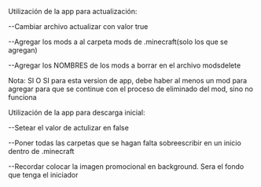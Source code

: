 Utilización de la app para actualización:

--Cambiar archivo actualizar con valor true

--Agregar los mods a al carpeta mods de .minecraft(solo los que se agregan)

--Agregar los NOMBRES  de los mods a borrar en el archivo modsdelete 

Nota: SI O SI para esta version de app, debe haber al menos un mod para agregar para que se continue con el proceso de eliminado del mod, sino no funciona

Utilización de la app para descarga inicial:

--Setear el valor de actulizar en false

--Poner todas las carpetas que se hagan falta sobreescribir en un inicio dentro de .minecraft

--Recordar colocar la imagen promocional en background. Sera el fondo que tenga el iniciador


